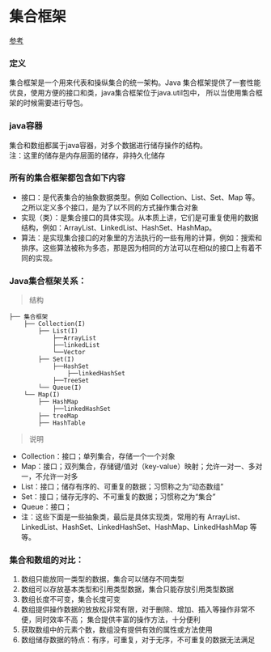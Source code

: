 # 集合框架 

[参考](https://blog.csdn.net/feiyanaffection/article/details/81394745)

### 定义
集合框架是一个用来代表和操纵集合的统一架构。Java 集合框架提供了一套性能优良，使用方便的接口和类，java集合框架位于java.util包中，
所以当使用集合框架的时候需要进行导包。

### java容器
集合和数组都属于java容器，对多个数据进行储存操作的结构。  
注：这里的储存是内存层面的储存，非持久化储存

### 所有的集合框架都包含如下内容
* 接口：是代表集合的抽象数据类型。例如 Collection、List、Set、Map 等。之所以定义多个接口，是为了以不同的方式操作集合对象
* 实现（类）：是集合接口的具体实现。从本质上讲，它们是可重复使用的数据结构，例如：ArrayList、LinkedList、HashSet、HashMap。
* 算法：是实现集合接口的对象里的方法执行的一些有用的计算，例如：搜索和排序。这些算法被称为多态，那是因为相同的方法可以在相似的接口上有着不同的实现。

### Java集合框架关系：
> 结构
```
├── 集合框架
    ├── Collection(I)
        ├── List(I)
            ├──ArrayList   
            ├──linkedList  
            └──Vector     
        ├── Set(I)
            ├──HashSet   
                ├──linkedHashSet   
            ├──TreeSet   
        └── Queue(I)
    └── Map(I)
        ├── HashMap
            ├──linkedHashSet   
        ├── treeMap    
        ├── HashTable
```
> 说明   
* Collection：接口；单列集合，存储一个一个对象
* Map：接口；双列集合，存储键/值对（key-value）映射；允许一对一、多对一，不允许一对多
* List：接口；储存有序的、可重复的数据；习惯称之为“动态数组”
* Set：接口；储存无序的、不可重复的数据；习惯称之为“集合”
* Queue：接口；
* 注：这些下面是一些抽象类，最后是具体实现类，常用的有 ArrayList、LinkedList、HashSet、LinkedHashSet、HashMap、LinkedHashMap 等等。

### 集合和数组的对比：
1. 数组只能放同一类型的数据，集合可以储存不同类型
2. 数组可以存放基本类型和引用类型数据，集合只能存放引用类型数据
3. 数组长度不可变，集合长度可变
4. 数组提供操作数据的放放松非常有限，对于删除、增加、插入等操作非常不便，同时效率不高；
   集合提供丰富的操作方法，十分便利
5. 获取数组中的元素个数，数组没有提供有效的属性或方法使用
6. 数组储存数据的特点：有序，可重复，对于无序，不可重复的数据无法满足